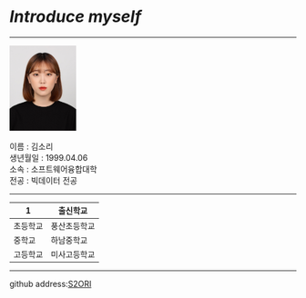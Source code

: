 # *Introduce myself*
---
<img src=2020.jpg height=150 widht=100>

이름 : 김소리   
생년월일 : 1999.04.06   
소속 : 소프트웨어융합대학   
전공 : 빅데이터 전공   

- - -

|1|출신학교|
|---|---|
|초등학교|풍산초등학교|
|중학교|하남중학교|
|고등학교|미사고등학교|
- - -


github address:[S2ORI][github]

[github]:http://github.com/S2ORI
